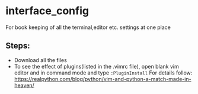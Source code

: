 # interface_config
For book keeping of all the terminal,editor etc. settings at one place

## Steps:
- Download all the files
- To see the effect of plugins(listed in the .vimrc file), open blank vim editor and in command mode  and type `:PluginInstall`
For details follow: https://realpython.com/blog/python/vim-and-python-a-match-made-in-heaven/
